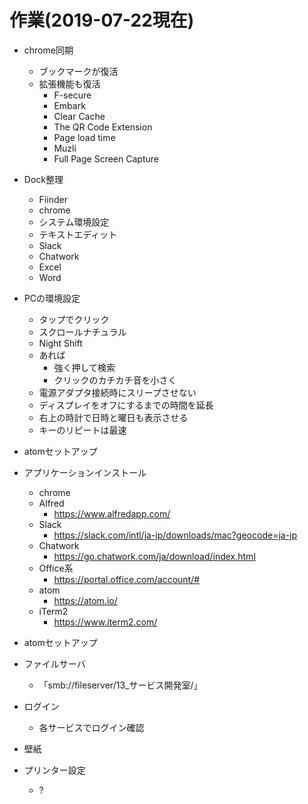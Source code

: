 
# 作業(2019-07-22現在)

- chrome同期
	- ブックマークが復活
	- 拡張機能も復活
		- F-secure
		- Embark
		- Clear Cache
		- The QR Code Extension
		- Page load time
		- Muzli
		- Full Page Screen Capture
- Dock整理
	- Fiinder
	- chrome
	- システム環境設定
	- テキストエディット
	- Slack
	- Chatwork
	- Excel
	- Word
- PCの環境設定
	- タップでクリック
	- スクロールナチュラル
	- Night Shift
	- あれば
		- 強く押して検索
		- クリックのカチカチ音を小さく
	- 電源アダプタ接続時にスリープさせない
	- ディスプレイをオフにするまでの時間を延長
	- 右上の時計で日時と曜日も表示させる
	- キーのリピートは最速

- atomセットアップ

- アプリケーションインストール
	- chrome
	- Alfred
		- https://www.alfredapp.com/
	- Slack
		- https://slack.com/intl/ja-jp/downloads/mac?geocode=ja-jp
	- Chatwork
		- https://go.chatwork.com/ja/download/index.html
	- Office系
		- https://portal.office.com/account/#
	- atom
		- https://atom.io/
	- iTerm2
		- https://www.iterm2.com/

- atomセットアップ


- ファイルサーバ
	- 「smb://fileserver/13_サービス開発室/」

- ログイン
	- 各サービスでログイン確認

- 壁紙

- プリンター設定
	- ?
